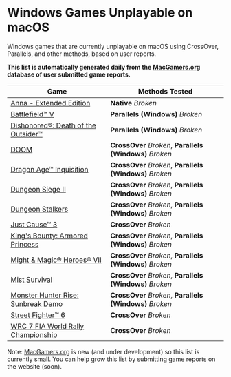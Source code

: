 # Windows Games Unplayable on macOS

Windows games that are currently unplayable on macOS using CrossOver, Parallels, and other methods, based on user
reports.

**This list is automatically generated daily from the [MacGamers.org](https://macgamers.org/) database of user submitted
game reports.**

| Game                                                                                                   | Methods Tested                                           |
|--------------------------------------------------------------------------------------------------------|----------------------------------------------------------|
| [Anna - Extended Edition](https://macgamers.org/games/anna-extended-edition)                           | **Native** *Broken*                                      |
| [Battlefield™ V](https://macgamers.org/games/battlefield-v)                                          | **Parallels (Windows)** *Broken*                         |
| [Dishonored®: Death of the Outsider™](https://macgamers.org/games/dishonored-death-of-the-outsider) | **Parallels (Windows)** *Broken*                         |
| [DOOM](https://macgamers.org/games/doom)                                                               | **CrossOver** *Broken*, **Parallels (Windows)** *Broken* |
| [Dragon Age™ Inquisition](https://macgamers.org/games/dragon-age-inquisition)                        | **CrossOver** *Broken*, **Parallels (Windows)** *Broken* |
| [Dungeon Siege II](https://macgamers.org/games/dungeon-siege-ii)                                       | **CrossOver** *Broken*, **Parallels (Windows)** *Broken* |
| [Dungeon Stalkers](https://macgamers.org/games/dungeon-stalkers)                                       | **CrossOver** *Broken*, **Parallels (Windows)** *Broken* |
| [Just Cause™ 3](https://macgamers.org/games/just-cause-3)                                            | **CrossOver** *Broken*                                   |
| [King's Bounty: Armored Princess](https://macgamers.org/games/kings-bounty-armored-princess)           | **CrossOver** *Broken*, **Parallels (Windows)** *Broken* |
| [Might & Magic® Heroes® VII](https://macgamers.org/games/might-magic-heroes-vii)                     | **CrossOver** *Broken*, **Parallels (Windows)** *Broken* |
| [Mist Survival](https://macgamers.org/games/mist-survival)                                             | **CrossOver** *Broken*, **Parallels (Windows)** *Broken* |
| [Monster Hunter Rise: Sunbreak Demo](https://macgamers.org/games/monster-hunter-rise-sunbreak-demo)    | **CrossOver** *Broken*, **Parallels (Windows)** *Broken* |
| [Street Fighter™ 6](https://macgamers.org/games/street-fighter-6)                                    | **CrossOver** *Broken*                                   |
| [WRC 7 FIA World Rally Championship](https://macgamers.org/games/wrc-7-fia-world-rally-championship)   | **CrossOver** *Broken*                                   |


Note: [MacGamers.org](https://macgamers.org/) is new (and under development) so this list is currently small. You can
help grow this list by submitting game reports on the website (soon).
